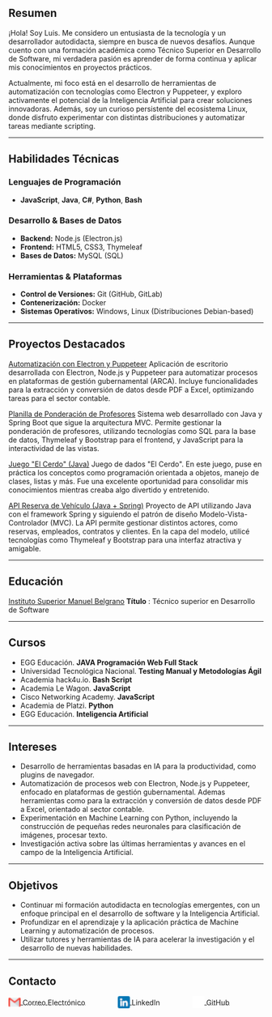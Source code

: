 ## Resumen

¡Hola! Soy Luis. Me considero un entusiasta de la tecnología y un desarrollador autodidacta, siempre en busca de nuevos desafíos. Aunque cuento con una formación académica como Técnico Superior en Desarrollo de Software, mi verdadera pasión es aprender de forma continua y aplicar mis conocimientos en proyectos prácticos.

Actualmente, mi foco está en el desarrollo de herramientas de automatización con tecnologías como Electron y Puppeteer, y exploro activamente el potencial de la Inteligencia Artificial para crear soluciones innovadoras. Además, soy un curioso persistente del ecosistema Linux, donde disfruto experimentar con distintas distribuciones y automatizar tareas mediante scripting.

---

## Habilidades Técnicas

### Lenguajes de Programación
* **JavaScript**, **Java**, **C#**, **Python**, **Bash**

### Desarrollo & Bases de Datos
* **Backend:** Node.js (Electron.js)
* **Frontend:** HTML5, CSS3, Thymeleaf
* **Bases de Datos:** MySQL (SQL)

### Herramientas & Plataformas
* **Control de Versiones:** Git (GitHub, GitLab)
* **Contenerización:** Docker
* **Sistemas Operativos:** Windows, Linux (Distribuciones Debian-based)

---

## Proyectos Destacados

[Automatización con Electron y Puppeteer](https://github.com/Luis-Alberto-Espinoza/electron_puppeteer-arca)
Aplicación de escritorio desarrollada con Electron, Node.js y Puppeteer para automatizar procesos en plataformas de gestión gubernamental (ARCA). Incluye funcionalidades para la extracción y conversión de datos desde PDF a Excel, optimizando tareas para el sector contable.

[Planilla de Ponderación de Profesores](https://github.com/Luis-Alberto-Espinoza/Planilla-de-Ponderaci-n-De-Profesores)
Sistema web desarrollado con Java y Spring Boot que sigue la arquitectura MVC. Permite gestionar la ponderación de profesores, utilizando tecnologías como SQL para la base de datos, Thymeleaf y Bootstrap para el frontend, y JavaScript para la interactividad de las vistas.

[Juego &#34;El Cerdo&#34; (Java)](https://github.com/Luis-Alberto-Espinoza/Juego_-El_Cerdo-_Java)
Juego de dados "El Cerdo". En este juego, puse en práctica los conceptos como programación orientada a objetos, manejo de clases, listas y más. Fue una excelente oportunidad para consolidar mis conocimientos mientras creaba algo divertido y entretenido.

[API Reserva de Vehículo (Java + Spring)](https://github.com/Luis-Alberto-Espinoza/reservaVehiculo)
Proyecto de API utilizando Java con el framework Spring y siguiendo el patrón de diseño Modelo-Vista-Controlador (MVC). La API permite gestionar distintos actores, como reservas, empleados, contratos y clientes. En la capa del modelo, utilicé tecnologías como Thymeleaf y Bootstrap para una interfaz atractiva y amigable.

---

## Educación

[Instituto Superior Manuel Belgrano](https://www.iesmb.edu.ar/bel/)
 **Título** : Técnico superior en Desarrollo de Software

---

## Cursos

* EGG Educación. **JAVA Programación Web Full Stack**
* Universidad Tecnológica Nacional. **Testing Manual y Metodologías Ágil**
* Academia hack4u.io. **Bash Script**
* Academia Le Wagon. **JavaScript**
* Cisco Networking Academy. **JavaScript**
* Academia de Platzi. **Python**
* EGG Educación. **Inteligencia Artificial**

---

## Intereses

*   Desarrollo de herramientas basadas en IA para la productividad, como plugins de navegador.
*   Automatización de procesos web con Electron, Node.js y Puppeteer, enfocado en plataformas de gestión gubernamental. Ademas herramientas como para la extracción y conversión de datos desde PDF a Excel, orientado al sector contable.
*   Experimentación en Machine Learning con Python, incluyendo la construcción de pequeñas redes neuronales para clasificación de imágenes, procesar texto.
*   Investigación activa sobre las últimas herramientas y avances en el campo de la Inteligencia Artificial.

---

## Objetivos

*   Continuar mi formación autodidacta en tecnologías emergentes, con un enfoque principal en el desarrollo de software y la Inteligencia Artificial.
*   Profundizar en el aprendizaje y la aplicación práctica de Machine Learning y automatización de procesos.
*   Utilizar tutores y herramientas de IA para acelerar la investigación y el desarrollo de nuevas habilidades.

---

## Contacto

<p align="left">
    <a href="mailto:espinoza.luis.alberto1981@gmail.com" style="display: inline-block; margin-right: 60px;">
        <img src="iconos/gmail.png" alt="IconoCorreo" width="24" style="vertical-align: middle;"/>
        <span style="vertical-align: middle;">Correo Electrónico</span>
    </a>
    <a href="https://www.linkedin.com/in/luis-alberto-espinoza" style="display: inline-block; margin-right: 60px;">
        <img src="iconos/linkedin.png" alt="IconoLinkedIn" width="24" style="vertical-align: middle;"/>
        <span style="vertical-align: middle;">LinkedIn</span>
    </a>
    <a href="https://github.com/Luis-Alberto-Espinoza" style="display: inline-block;">
        <img src="iconos/github.png" alt="ico git" width="24" style="vertical-align: middle;"/>
        <span style="vertical-align: middle;">GitHub</span>
    </a>
</p>
